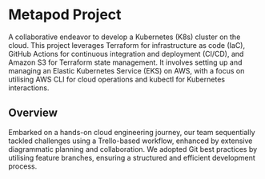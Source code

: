 # Metapod Project

A collaborative endeavor to develop a Kubernetes (K8s) cluster on the cloud. This project leverages Terraform for infrastructure as code (IaC), GitHub Actions for continuous integration and deployment (CI/CD), and Amazon S3 for Terraform state management. It involves setting up and managing an Elastic Kubernetes Service (EKS) on AWS, with a focus on utilising AWS CLI for cloud operations and kubectl for Kubernetes interactions.

## Overview

Embarked on a hands-on cloud engineering journey, our team sequentially tackled challenges using a Trello-based workflow, enhanced by extensive diagrammatic planning and collaboration. We adopted Git best practices by utilising feature branches, ensuring a structured and efficient development process.



